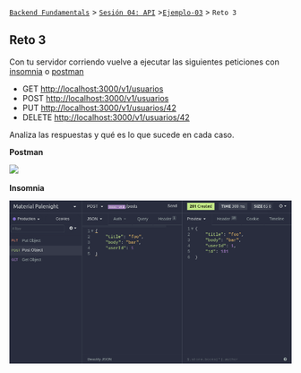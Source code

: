 [`Backend Fundamentals`](../../README.md) > [`Sesión 04: API`](../README.md) >[`Ejemplo-03`](../Ejemplo-03) > `Reto 3`
	
## Reto 3

Con tu servidor corriendo vuelve a ejecutar las siguientes peticiones con [insomnia](https://insomnia.rest/download/) o [postman](https://www.postman.com/product/api-client/)

- GET [http://localhost:3000/v1/usuarios](http://localhost:3000/v1/usuarios)
- POST [http://localhost:3000/v1/usuarios](http://localhost:3000/v1/usuarios)
- PUT [http://localhost:3000/v1/usuarios/42](http://localhost:3000/v1/usuarios/42)
- DELETE [http://localhost:3000/v1/usuarios/42](http://localhost:3000/v1/usuarios/42)

Analiza las respuestas y qué es lo que sucede en cada caso.

**Postman**

<img src="https://user-images.githubusercontent.com/13757596/87737569-ee019f80-c7a0-11ea-9029-8dcb4b613ec4.png" width="600"> 

**Insomnia**

<img src="https://raw.githubusercontent.com/Gabb1995/insomnia-plugin-theme-palenight/master/material-palenight.png" width="600">
